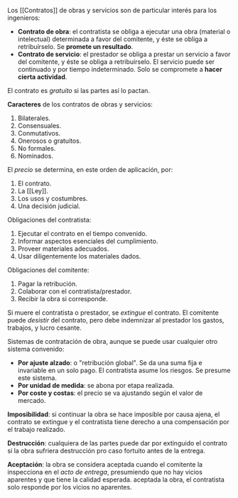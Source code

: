 Los [[Contratos]] de obras y servicios son de particular interés para los ingenieros:

- **Contrato de obra**: el contratista se obliga a ejecutar una obra (material o intelectual) determinada a favor del comitente, y éste se obliga a retribuírselo. Se **promete un resultado**.
- **Contrato de servicio**: el prestador se obliga a prestar un servicio a favor del comitente, y éste se obliga a retribuírselo. El servicio puede ser continuado y por tiempo indeterminado. Solo se compromete a **hacer cierta actividad**.

El contrato es _gratuito_ si las partes así lo pactan.

**Caracteres** de los contratos de obras y servicios:

1. Bilaterales.
2. Consensuales.
3. Conmutativos.
4. Onerosos o gratuitos.
5. No formales.
6. Nominados.

El _precio_ se determina, en este orden de aplicación, por:

1. El contrato.
2. La [[Ley]].
3. Los usos y costumbres.
4. Una decisión judicial.

Obligaciones del contratista:

1. Ejecutar el contrato en el tiempo convenido.
2. Informar aspectos esenciales del cumplimiento.
3. Proveer materiales adecuados.
4. Usar diligentemente los materiales dados.

Obligaciones del comitente:

1. Pagar la retribución.
2. Colaborar con el contratista/prestador.
3. Recibir la obra si corresponde.

Si muere el contratista o prestador, se _extingue_ el contrato. El comitente puede _desistir_ del contrato, pero debe indemnizar al prestador los gastos, trabajos, y lucro cesante.

Sistemas de contratación de obra, aunque se puede usar cualquier otro sistema convenido:

- **Por ajuste alzado**: o "retribución global". Se da una suma fija e invariable en un solo pago. El contratista asume los riesgos. Se presume este sistema.
- **Por unidad de medida**: se abona por etapa realizada.
- **Por coste y costas**: el precio se va ajustando según el valor de mercado.

**Imposibilidad**: si continuar la obra se hace imposible por causa ajena, el contrato se extingue y el contratista tiene derecho a una compensación por el trabajo realizado.

**Destrucción**: cualquiera de las partes puede dar por extinguido el contrato si la obra sufriera destrucción pro caso fortuito antes de la entrega.

**Aceptación**: la obra se considera aceptada cuando el comitente la inspecciona en el _acto de entrega_, presumiendo que no hay vicios aparentes y que tiene la calidad esperada. aceptada la obra, el contratista solo responde por los vicios no aparentes.
